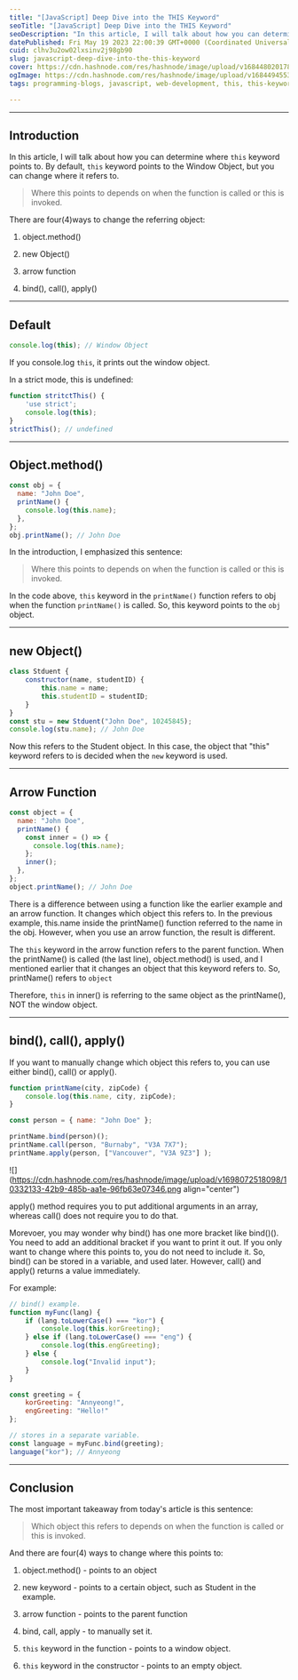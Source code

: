 ```yaml
---
title: "[JavaScript] Deep Dive into the THIS Keyword"
seoTitle: "[JavaScript] Deep Dive into the THIS Keyword"
seoDescription: "In this article, I will talk about how you can determine where this keyword points to."
datePublished: Fri May 19 2023 22:00:39 GMT+0000 (Coordinated Universal Time)
cuid: clhv3u2ow02lxsinv2j98gb90
slug: javascript-deep-dive-into-the-this-keyword
cover: https://cdn.hashnode.com/res/hashnode/image/upload/v1684480201780/29f76356-e16e-4181-9888-f6f31ac04f77.jpeg
ogImage: https://cdn.hashnode.com/res/hashnode/image/upload/v1684494553024/341e7448-2725-425f-864c-7f0c44fcaf5c.jpeg
tags: programming-blogs, javascript, web-development, this, this-keyword

---
```


---

## Introduction

In this article, I will talk about how you can determine where `this` keyword points to. By default, `this` keyword points to the Window Object, but you can change where it refers to.

> Where this points to depends on when the function is called or this is invoked.

There are four(4)ways to change the referring object:

1. object.method()
    
2. new Object()
    
3. arrow function
    
4. bind(), call(), apply()
    

---

## Default

```javascript
console.log(this); // Window Object
```

If you console.log `this`, it prints out the window object.

In a strict mode, this is undefined:

```javascript
function stritctThis() {
    'use strict';
    console.log(this);   
}
strictThis(); // undefined
```

---

## Object.method()

```javascript
const obj = {
  name: "John Doe",
  printName() {
    console.log(this.name);
  },
};
obj.printName(); // John Doe
```

In the introduction, I emphasized this sentence:

> Where this points to depends on when the function is called or this is invoked.

In the code above, `this` keyword in the `printName()` function refers to obj when the function `printName()` is called. So, this keyword points to the `obj` object.

---

## new Object()

```javascript
class Stduent {
    constructor(name, studentID) {
        this.name = name;
        this.studentID = studentID;
    }
}
const stu = new Stduent("John Doe", 10245845);
console.log(stu.name); // John Doe
```

Now this refers to the Student object. In this case, the object that "this" keyword refers to is decided when the `new` keyword is used.

---

## Arrow Function

```javascript
const object = {
  name: "John Doe",
  printName() {
    const inner = () => {
      console.log(this.name);
    };
    inner();
  },
};
object.printName(); // John Doe
```

There is a difference between using a function like the earlier example and an arrow function. It changes which object this refers to. In the previous example, this.name inside the printName() function referred to the name in the obj. However, when you use an arrow function, the result is different.

The `this` keyword in the arrow function refers to the parent function. When the printName() is called (the last line), object.method() is used, and I mentioned earlier that it changes an object that this keyword refers to. So, printName() refers to `object`

Therefore, `this` in inner() is referring to the same object as the printName(), NOT the window object.

---

## bind(), call(), apply()

If you want to manually change which object this refers to, you can use either bind(), call() or apply().

```javascript
function printName(city, zipCode) {
    console.log(this.name, city, zipCode);
}

const person = { name: "John Doe" };

printName.bind(person)();
printName.call(person, "Burnaby", "V3A 7X7");
printName.apply(person, ["Vancouver", "V3A 9Z3"] );
```

![](https://cdn.hashnode.com/res/hashnode/image/upload/v1698072518098/10332133-42b9-485b-aa1e-96fb63e07346.png align="center")

apply() method requires you to put additional arguments in an array, whereas call() does not require you to do that.

Morevoer, you may wonder why bind() has one more bracket like bind()(). You need to add an additional bracket if you want to print it out. If you only want to change where this points to, you do not need to include it. So, bind() can be stored in a variable, and used later. However, call() and apply() returns a value immediately.

For example:

```javascript
// bind() example.
function myFunc(lang) {
    if (lang.toLowerCase() === "kor") {
        console.log(this.korGreeting);
    } else if (lang.toLowerCase() === "eng") {
        console.log(this.engGreeting);
    } else {
        console.log("Invalid input");
    }
}

const greeting = {
    korGreeting: "Annyeong!",
    engGreeting: "Hello!"
};

// stores in a separate variable.
const language = myFunc.bind(greeting);
language("kor"); // Annyeong
```

---

## Conclusion

The most important takeaway from today's article is this sentence:

> Which object this refers to depends on when the function is called or this is invoked.

And there are four(4) ways to change where this points to:

1. object.method() - points to an object
    
2. new keyword - points to a certain object, such as Student in the example.
    
3. arrow function - points to the parent function
    
4. bind, call, apply - to manually set it.
    
5. `this` keyword in the function - points to a window object.
    
6. `this` keyword in the constructor - points to an empty object.
